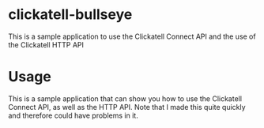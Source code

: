 clickatell-bullseye
===================

This is a sample application to use the Clickatell Connect API and the use of the Clickatell HTTP API

Usage
=====
This is a sample application that can show you how to use the Clickatell Connect API, as well as the HTTP API. Note that I made this quite quickly and therefore could have problems in it.

